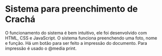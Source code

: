 # Sistema para preenchimento de Crachá
O funcionamento do sistema é bem intuitivo, ele foi desenvolvido com HTML, CSS e JavaScript. 
O sistema funciona preenchendo uma foto, nome e função.
Há um botão para ser feito a impressão do documento. Para impressão é usado o @media print.
